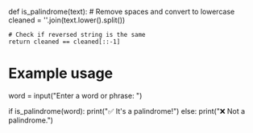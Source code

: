 def is_palindrome(text):
    # Remove spaces and convert to lowercase
    cleaned = ''.join(text.lower().split())
    
    # Check if reversed string is the same
    return cleaned == cleaned[::-1]

# Example usage
word = input("Enter a word or phrase: ")

if is_palindrome(word):
    print("✅ It's a palindrome!")
else:
    print("❌ Not a palindrome.")
